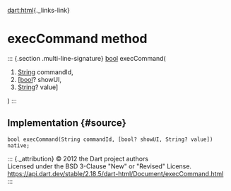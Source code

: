 [dart:html](../../dart-html/dart-html-library){._links-link}

execCommand method
==================

::: {.section .multi-line-signature}
[bool](../../dart-core/bool-class) execCommand(

1.  [String](../../dart-core/string-class) commandId,
2.  \[[bool](../../dart-core/bool-class)? showUI,
3.  [String](../../dart-core/string-class)? value\]

)
:::

Implementation {#source}
--------------

``` {.language-dart data-language="dart"}
bool execCommand(String commandId, [bool? showUI, String? value]) native;
```

::: {._attribution}
© 2012 the Dart project authors\
Licensed under the BSD 3-Clause \"New\" or \"Revised\" License.\
<https://api.dart.dev/stable/2.18.5/dart-html/Document/execCommand.html>
:::
